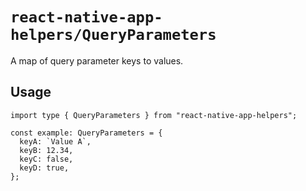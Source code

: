# `react-native-app-helpers/QueryParameters`

A map of query parameter keys to values.

## Usage

```tsx
import type { QueryParameters } from "react-native-app-helpers";

const example: QueryParameters = {
  keyA: `Value A`,
  keyB: 12.34,
  keyC: false,
  keyD: true,
};
```
